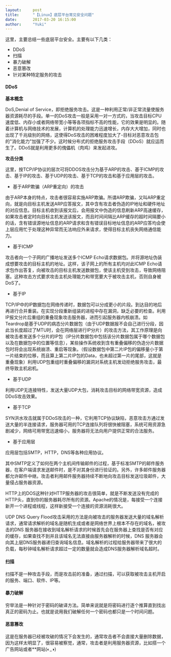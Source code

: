 ```yaml
---
layout:     post
title:      "【Linux】底层平台常见安全问题"
date:       2017-03-20 16:15:00
author:     "Yuki"
---
```


这里，主要总结一些底层平台安全。主要有以下几类：

* DDoS
* 扫描
* 暴力破解
* 恶意篡改
* 针对某种特定服务的攻击


#### DDoS

**基本概念**

DoS,Denial of Service，即拒绝服务攻击。这是一种利用正常/非正常流量使服务器资源耗尽的手段。单一的DoS攻击一般是采用一对一方式的，当攻击目标CPU速度低、内存小或者网络带宽小等等各项指标不高的性能，它的效果是明显的。随着计算机与网络技术的发展，计算机的处理能力迅速增长，内存大大增加，同时也出现了千兆级别的网络，这使得DoS攻击的困难程度加大了-目标对恶意攻击包的"消化能力"加强了不少。这时候分布式的拒绝服务攻击手段（DDoS）就应运而生了。DDoS就是利用更多的傀儡机（肉鸡）来发起进攻。

**攻击分类**

这里，按TCP/IP协议的层次可将DDOS攻击分为基于ARP的攻击、基于ICMP的攻击、基于IP的攻击、基于UDP的攻击、基于TCP的攻击和基于应用层的攻击。

* 基于ARP欺骗（ARP重定向）的攻击

由于ARP本身的特点，攻击者很容易实施ARP欺骗。所谓ARP欺骗，又叫ARP重定向，就是向目标主机发送ARP应答报文，其中含有攻击者伪造的IP地址和硬件地址的对应信息。目标主机收到该报文后，会用报文中伪造的信息刷新ARP高速缓存，如果攻击者定时向目标主机发送该报文，而且时间间隔比ARP缓存的超时间隔要小的话，含有错误源地址信息的ARP请求和含有错误目标地址信息的ARP应答均会使上层应用忙于处理这种异常而无法响应外来请求，使得目标主机丧失网络通信能力。

* 基于ICMP

攻击者向一个子网的广播地址发送多个ICMP Echo请求数据包。并将源地址伪装成想要攻击的目标主机的地址。这样，该子网上的所有主机均对此ICMP Echo请求包作出答复，向被攻击的目标主机发送数据包，使该主机受到攻击，导致网络阻塞。这种攻击方式要求攻击主机处理能力和带宽要大于被攻击主机，否则自身被DoS了。

* 基于IP

TCP/IP中的IP数据包在网络传递时，数据包可以分成更小的片段。到达目的地后再进行合并重装。在实现分段重新组装的进程中存在漏洞，缺乏必要的检查。利用IP报文分片后重组的重叠现象攻击服务器，进而引起服务器内核崩溃。如Teardrop是基于UDP的病态分片数据包（由于UDP数据报不会自己进行分段，因此当长度超过了MTU时，会在网络层进行IP分片）的攻击方法，其工作原理是向被攻击者发送多个分片的IP包（IP分片数据包中包括该分片数据包属于哪个数据包以及在数据包中的位置等信息），某些操作系统收到含有重叠偏移的伪造分片数据包时将会出现系统崩溃、重启等现象。（假设数据包中第二片IP包的偏移量小于第一片结束的位移，而且算上第二片IP包的Data，也未超过第一片的尾部，这就是重叠现象）利用UDP包重组时重叠偏移的漏洞对系统主机发动拒绝服务攻击，最终导致主机宕机。

* 基于UDP

利用UDP无连接特性，发送大量UDP大包，消耗攻击目标的网络带宽资源，造成DDoS攻击效果。

* 基于TCP

SYN洪水攻击就属于DDoS攻击的一种，它利用TCP协议缺陷，恶意攻击方通过发送大量的半连接请求，服务器可用的TCP连接队列将很快被阻塞，系统可用资源急剧减少，网络可用带宽迅速缩小，服务器将无法向用户提供正常的合法服务。

* 基于应用层

应用层包括SMTP，HTTP，DNS等各种应用协议。

其中SMTP定义了如何在两个主机间传输邮件的过程，基于标准SMTP的邮件服务器，在客户端请求发送邮件时，是不对其身份进行验证的。另外，许多邮件服务器都允许邮件中继。攻击者利用邮件服务器持续不断地向攻击目标发送垃圾邮件，大量侵占服务器资源。

HTTP上的DOS这种针对HTTP服务器的攻击很简单，就是不断发送没有完成的HTTP头，直到你的服务器耗尽所有的资源。Apache的情况是，每接受一个连接新开一个进程或线程，这样新接受一个连接的资源消耗很大。

UDP DNS Query Flood攻击采用的方法是向被攻击的服务器发送大量的域名解析请求，通常请求解析的域名是随机生成或者是网络世界上根本不存在的域名，被攻击的DNS 服务器在接收到域名解析请求的时候首先会在服务器上查找是否有对应的缓存，如果查找不到并且该域名无法直接由服务器解析的时候，DNS 服务器会向其上层DNS服务器递归查询域名信息。域名解析的过程给服务器带来了很大的负载，每秒钟域名解析请求超过一定的数量就会造成DNS服务器解析域名超时。

#### 扫描

扫描不是一种攻击手段，而是攻击前的准备，通过扫描，可以获取被攻击主机开启的服务、端口、软件、IP等。

#### 暴力破解

穷举法是一种针对于密码的破译方法。简单来说就是将密码进行逐个推算直到找出真正的密码为止。也就是说用我们破解任何一个密码也都只是一个时间问题。

#### 恶意篡改

这是在服务器已经被攻破的情况下会发生的，通常攻击者不会直接大量删除数据，因为这样太明显了，很容易被察觉，通常，攻击者是利用服务器资源，比如搭一个广告网站或者**网站(◐_◑)

